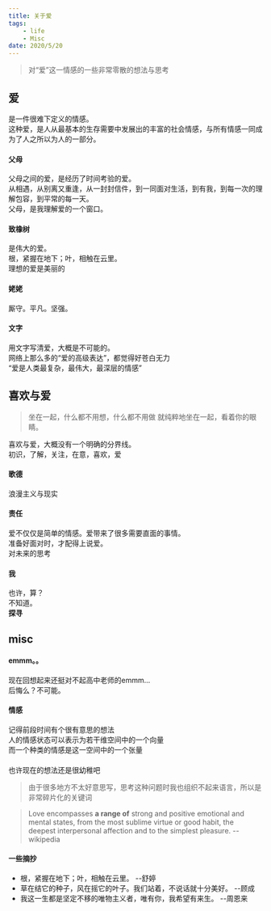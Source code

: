 ```yaml
---
title: 关于爱
tags: 
    - life
    - Misc
date: 2020/5/20
---
```


> 对“爱”这一情感的一些非常零散的想法与思考

## 爱

是一件很难下定义的情感。  
这种爱，是人从最基本的生存需要中发展出的丰富的社会情感，与所有情感一同成为了人之所以为人的一部分。  

#### 父母

父母之间的爱，是经历了时间考验的爱。  
从相遇，从别离又重逢，从一封封信件，到一同面对生活，到有我，到每一次的理解包容，到平常的每一天。  
父母，是我理解爱的一个窗口。

#### 致橡树

是伟大的爱。  
根，紧握在地下；叶，相触在云里。  
理想的爱是美丽的

#### 姥姥

厮守。平凡。坚强。

#### 文字

用文字写清爱，大概是不可能的。  
网络上那么多的“爱的高级表达”，都觉得好苍白无力  
“爱是人类最复杂，最伟大，最深层的情感”

## 喜欢与爱

> 坐在一起，什么都不用想，什么都不用做
> 就纯粹地坐在一起，看着你的眼睛。

喜欢与爱，大概没有一个明确的分界线。  
初识，了解，关注，在意，喜欢，爱  

#### 歌德

浪漫主义与现实  

#### 责任

爱不仅仅是简单的情感。爱带来了很多需要直面的事情。  
准备好面对时，才配得上说爱。  
对未来的思考

#### 我

也许，算？  
不知道。  
**探寻**

## misc

#### emmm。。

现在回想起来还挺对不起高中老师的emmm...  
后悔么？不可能。

#### 情感

记得前段时间有个很有意思的想法  
人的情感状态可以表示为若干维空间中的一个向量  
而一个种类的情感是这一空间中的一个张量  

#### 

也许现在的想法还是很幼稚吧

> 由于很多地方不太好意思写，思考这种问题时我也组织不起来语言，所以是非常碎片化的关键词

> Love encompasses **a range of** strong and positive emotional and mental states, from the most sublime virtue or good habit, the deepest interpersonal affection and to the simplest pleasure.
>                                                                        -- wikipedia

#### 一些摘抄

* 根，紧握在地下；叶，相触在云里。  --舒婷
* 草在结它的种子，风在摇它的叶子。我们站着，不说话就十分美好。 --顾成
* 我这一生都是坚定不移的唯物主义者，唯有你，我希望有来生。 --周恩来
